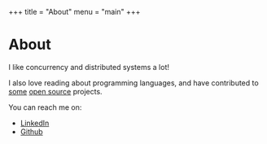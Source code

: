 +++
title = "About"
menu = "main"
+++

# About

I like concurrency and distributed systems a lot!

I also love reading about programming languages, and have contributed to [some](https://github.com/fsprojects/fantomas)
[open source](https://github.com/ory/hydra) projects.

You can reach me on:

- [LinkedIn](https://www.linkedin.com/in/lpedrosa88/)
- [Github](https://github.com/lpedrosa)
